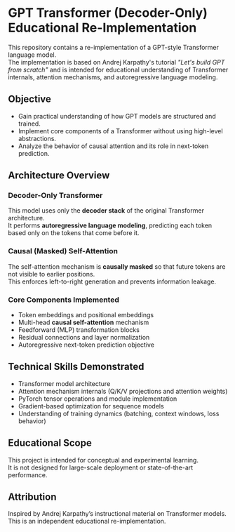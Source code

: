 # GPT Transformer (Decoder-Only) Educational Re-Implementation

This repository contains a re-implementation of a GPT-style Transformer language model.  
The implementation is based on Andrej Karpathy's tutorial *"Let's build GPT from scratch"* and is intended for educational understanding of Transformer internals, attention mechanisms, and autoregressive language modeling.

## Objective
- Gain practical understanding of how GPT models are structured and trained.
- Implement core components of a Transformer without using high-level abstractions.
- Analyze the behavior of causal attention and its role in next-token prediction.

## Architecture Overview

### Decoder-Only Transformer
This model uses only the **decoder stack** of the original Transformer architecture.  
It performs **autoregressive language modeling**, predicting each token based only on the tokens that come before it.

### Causal (Masked) Self-Attention
The self-attention mechanism is **causally masked** so that future tokens are not visible to earlier positions.  
This enforces left-to-right generation and prevents information leakage.

### Core Components Implemented
- Token embeddings and positional embeddings
- Multi-head **causal self-attention** mechanism
- Feedforward (MLP) transformation blocks
- Residual connections and layer normalization
- Autoregressive next-token prediction objective

## Technical Skills Demonstrated
- Transformer model architecture
- Attention mechanism internals (Q/K/V projections and attention weights)
- PyTorch tensor operations and module implementation
- Gradient-based optimization for sequence models
- Understanding of training dynamics (batching, context windows, loss behavior)

## Educational Scope
This project is intended for conceptual and experimental learning.  
It is not designed for large-scale deployment or state-of-the-art performance.

## Attribution
Inspired by Andrej Karpathy’s instructional material on Transformer models.  
This is an independent educational re-implementation.
